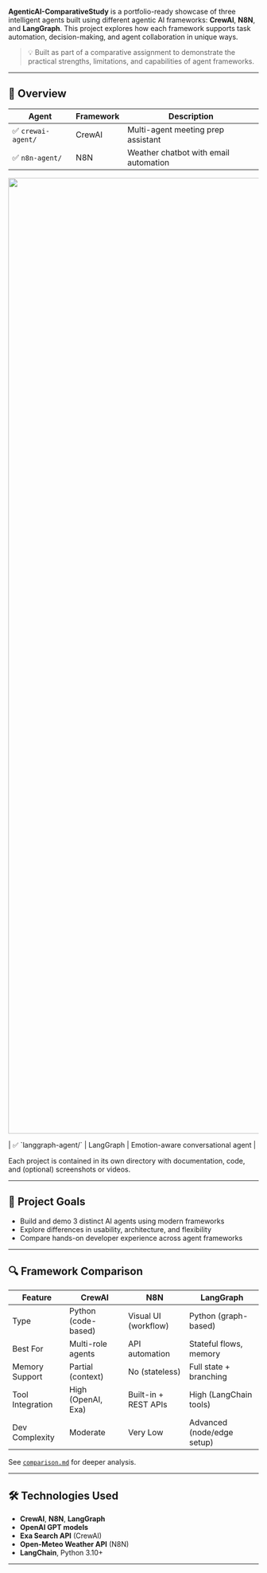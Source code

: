 **AgenticAI-ComparativeStudy** is a portfolio-ready showcase of three intelligent agents built using different agentic AI frameworks: **CrewAI**, **N8N**, and **LangGraph**. This project explores how each framework supports task automation, decision-making, and agent collaboration in unique ways.

> 💡 Built as part of a comparative assignment to demonstrate the practical strengths, limitations, and capabilities of agent frameworks.

---

## 🚀 Overview

| Agent | Framework | Description |
|-------|-----------|-------------|
| ✅ `crewai-agent/` | CrewAI | Multi-agent meeting prep assistant |
| ✅ `n8n-agent/`    | N8N    | Weather chatbot with email automation |
<p align="center"><img src="../assets/n8n.PNG" width="1920"/></p>
| ✅ `langgraph-agent/` | LangGraph | Emotion-aware conversational agent |

Each project is contained in its own directory with documentation, code, and (optional) screenshots or videos.

---

## 🎯 Project Goals

- Build and demo 3 distinct AI agents using modern frameworks
- Explore differences in usability, architecture, and flexibility
- Compare hands-on developer experience across agent frameworks

---

## 🔍 Framework Comparison

| Feature              | CrewAI             | N8N                   | LangGraph               |
|----------------------|--------------------|------------------------|--------------------------|
| Type                 | Python (code-based) | Visual UI (workflow)  | Python (graph-based)     |
| Best For             | Multi-role agents   | API automation         | Stateful flows, memory   |
| Memory Support       | Partial (context)   | No (stateless)         | Full state + branching   |
| Tool Integration     | High (OpenAI, Exa)  | Built-in + REST APIs   | High (LangChain tools)   |
| Dev Complexity       | Moderate            | Very Low               | Advanced (node/edge setup) |

See [`comparison.md`](./comparison.md) for deeper analysis.

---

## 🛠️ Technologies Used

- **CrewAI**, **N8N**, **LangGraph**
- **OpenAI GPT models**
- **Exa Search API** (CrewAI)
- **Open-Meteo Weather API** (N8N)
- **LangChain**, Python 3.10+

---

